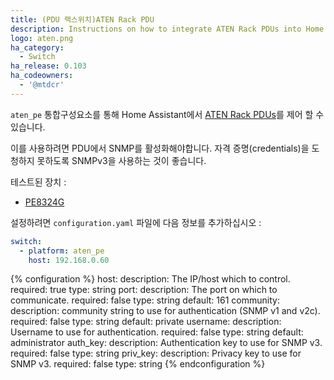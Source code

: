 ```yaml
---
title: (PDU 랙스위치)ATEN Rack PDU
description: Instructions on how to integrate ATEN Rack PDUs into Home Assistant.
logo: aten.png
ha_category:
  - Switch
ha_release: 0.103
ha_codeowners:
  - '@mtdcr'
---
```


`aten_pe` 통합구성요소를 통해 Home Assistant에서 [ATEN Rack PDUs](https://www.aten.com/eu/en/products/energy-intelligence-pduupsracks/rack-pdu/)를 제어 할 수 있습니다.

이를 사용하려면 PDU에서 SNMP를 활성화해야합니다. 자격 증명(credentials)을 도청하지 못하도록 SNMPv3을 사용하는 것이 좋습니다.

테스트된 장치 :
  * [PE8324G](https://www.aten.com/eu/en/products/energy-intelligence-pduupsracks/rack-pdu/pe8324/)

설정하려면 `configuration.yaml` 파일에 다음 정보를 추가하십시오 :

```yaml
switch:
  - platform: aten_pe
    host: 192.168.0.60
```

{% configuration %}
host:
  description: The IP/host which to control.
  required: true
  type: string
port:
  description: The port on which to communicate.
  required: false
  type: string
  default: 161
community:
  description: community string to use for authentication (SNMP v1 and v2c).
  required: false
  type: string
  default: private
username:
  description: Username to use for authentication.
  required: false
  type: string
  default: administrator
auth_key:
  description: Authentication key to use for SNMP v3.
  required: false
  type: string
priv_key:
  description: Privacy key to use for SNMP v3.
  required: false
  type: string
{% endconfiguration %}

